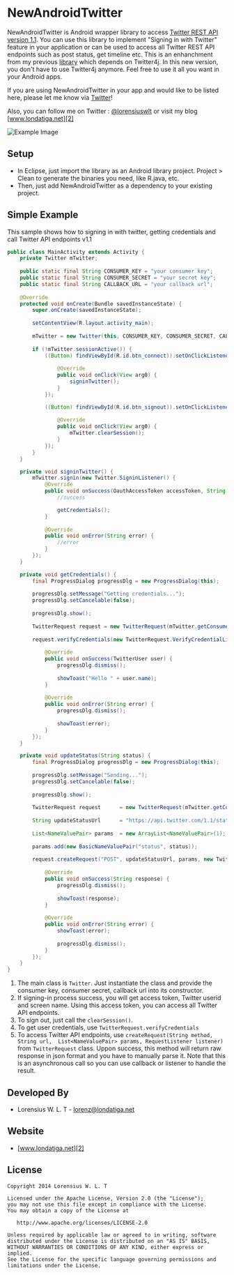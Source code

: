 NewAndroidTwitter
=================

NewAndroidTwitter is Android wrapper library to access [Twitter REST API version 1.1][4]. You can use this library to implement
"Signing in with Twitter" feature in your application or can be used to access all Twitter REST API endpoints such as post status, get timeline etc. This is an enhanchment from my previous [library][3] which depends on Twitter4j. In this new version, you don't have to use Twitter4j anymore. Feel free to use it all you want in your Android apps.

If you are using NewAndroidTwitter in your app and would like to be listed here, please let me know via [Twitter][1]!

Also, you can follow me on Twitter : [@lorensiuswlt][1] or visit my blog [www.londatiga.net][2]

![Example Image](http://londatiga.net/images/android_twitter_api2.png) 

Setup
-----
* In Eclipse, just import the library as an Android library project. Project > Clean to generate the binaries 
you need, like R.java, etc.
* Then, just add NewAndroidTwitter as a dependency to your existing project.


Simple Example
-----
This sample shows how to signing in with twitter, getting credentials and call Twitter API endpoints v1.1

```java
public class MainActivity extends Activity {
    private Twitter mTwitter;
    
    public static final String CONSUMER_KEY = "your consumer key";
    public static final String CONSUMER_SECRET = "your secret key";
    public static final String CALLBACK_URL = "your callback url";
    
    @Override
    protected void onCreate(Bundle savedInstanceState) {
        super.onCreate(savedInstanceState);
        
        setContentView(R.layout.activity_main);
        
        mTwitter = new Twitter(this, CONSUMER_KEY, CONSUMER_SECRET, CALLBACK_URL);
        
        if (!mTwitter.sessionActive()) {
            ((Button) findViewById(R.id.btn_connect)).setOnClickListener(new View.OnClickListener() {
                
                @Override
                public void onClick(View arg0) {
                    signinTwitter();
                }
            });

            ((Button) findViewById(R.id.btn_signout)).setOnClickListener(new View.OnClickListener() {
                
                @Override
                public void onClick(View arg0) {
                    mTwitter.clearSession();
                }
            });
        }       
    }

    private void signinTwitter() {
        mTwitter.signin(new Twitter.SigninListener() {              
            @Override
            public void onSuccess(OauthAccessToken accessToken, String userId, String screenName) {
                //success

                getCredentials();
            }
            
            @Override
            public void onError(String error) {
                //error
            }
        });
    }

    private void getCredentials() {
        final ProgressDialog progressDlg = new ProgressDialog(this);
        
        progressDlg.setMessage("Getting credentials...");
        progressDlg.setCancelable(false);
        
        progressDlg.show();
        
        TwitterRequest request = new TwitterRequest(mTwitter.getConsumer(), mTwitter.getAccessToken());
        
        request.verifyCredentials(new TwitterRequest.VerifyCredentialListener() {
            
            @Override
            public void onSuccess(TwitterUser user) {
                progressDlg.dismiss();
                
                showToast("Hello " + user.name);
            }
            
            @Override
            public void onError(String error) {
                progressDlg.dismiss();
                
                showToast(error);
            }
        });
    }

    private void updateStatus(String status) {
        final ProgressDialog progressDlg = new ProgressDialog(this);
        
        progressDlg.setMessage("Sending...");
        progressDlg.setCancelable(false);
        
        progressDlg.show();
        
        TwitterRequest request      = new TwitterRequest(mTwitter.getConsumer(), mTwitter.getAccessToken());
        
        String updateStatusUrl      = "https://api.twitter.com/1.1/statuses/update.json";
        
        List<NameValuePair> params  = new ArrayList<NameValuePair>(1);
        
        params.add(new BasicNameValuePair("status", status));
        
        request.createRequest("POST", updateStatusUrl, params, new TwitterRequest.RequestListener() {
            
            @Override
            public void onSuccess(String response) {
                progressDlg.dismiss();
                
                showToast(response);
            }
            
            @Override
            public void onError(String error) {
                showToast(error);
                
                progressDlg.dismiss();
            }
        });
    }
}
```

1. The main class is `Twitter`. Just instantiate the class and provide the consumer key, consumer secret, callback url into its constructor.
2. If signing-in process success, you will get access token, Twitter userid and screen name. Using this access token, you can access all Twitter API endpoints.
3. To sign out, just call the `clearSession()`.
4. To get user credentials, use `TwitterRequest.verifyCredentials`
5. To access Twitter API endpoints, use `createRequest(String method, String url,  List<NameValuePair> params, RequestListener listener)` from `TwitterRequest` class. Uppon success, this method will return raw response in json format and you have to manually parse it. Note that this is an asynchronous call so you can use callback or listener to handle the result.
      

Developed By
------------
* Lorensius W. L. T - <lorenz@londatiga.net>

Website
-------
* [www.londatiga.net][2]

License
-------

    Copyright 2014 Lorensius W. L. T

    Licensed under the Apache License, Version 2.0 (the "License");
    you may not use this file except in compliance with the License.
    You may obtain a copy of the License at

       http://www.apache.org/licenses/LICENSE-2.0

    Unless required by applicable law or agreed to in writing, software
    distributed under the License is distributed on an "AS IS" BASIS,
    WITHOUT WARRANTIES OR CONDITIONS OF ANY KIND, either express or implied.
    See the License for the specific language governing permissions and
    limitations under the License.
    
[1]: http://twitter.com/lorensiuswlt
[2]: http://www.londatiga.net
[3]: https://github.com/lorensiuswlt/AndroidTwitter
[4]: https://dev.twitter.com/docs/api/1.1